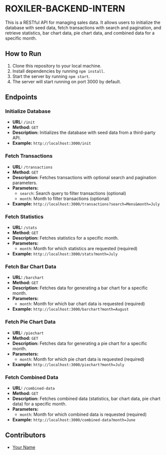 # ROXILER-BACKEND-INTERN

This is a RESTful API for managing sales data. It allows users to initialize the database with seed data, fetch transactions with search and pagination, and retrieve statistics, bar chart data, pie chart data, and combined data for a specific month.

## How to Run

1. Clone this repository to your local machine.
2. Install dependencies by running `npm install`.
3. Start the server by running `npm start`.
4. The server will start running on port 3000 by default.

## Endpoints

### Initialize Database

- **URL:** `/init`
- **Method:** `GET`
- **Description:** Initializes the database with seed data from a third-party API.
- **Example:** `http://localhost:3000/init`

### Fetch Transactions

- **URL:** `/transactions`
- **Method:** `GET`
- **Description:** Fetches transactions with optional search and pagination parameters.
- **Parameters:**
  - `search`: Search query to filter transactions (optional)
  - `month`: Month to filter transactions (optional)
- **Example:** `http://localhost:3000/transactions?search=Mens&month=July`

### Fetch Statistics

- **URL:** `/stats`
- **Method:** `GET`
- **Description:** Fetches statistics for a specific month.
- **Parameters:**
  - `month`: Month for which statistics are requested (required)
- **Example:** `http://localhost:3000/stats?month=July`

### Fetch Bar Chart Data

- **URL:** `/barchart`
- **Method:** `GET`
- **Description:** Fetches data for generating a bar chart for a specific month.
- **Parameters:**
  - `month`: Month for which bar chart data is requested (required)
- **Example:** `http://localhost:3000/barchart?month=August`

### Fetch Pie Chart Data

- **URL:** `/piechart`
- **Method:** `GET`
- **Description:** Fetches data for generating a pie chart for a specific month.
- **Parameters:**
  - `month`: Month for which pie chart data is requested (required)
- **Example:** `http://localhost:3000/piechart?month=July`

### Fetch Combined Data

- **URL:** `/combined-data`
- **Method:** `GET`
- **Description:** Fetches combined data (statistics, bar chart data, pie chart data) for a specific month.
- **Parameters:**
  - `month`: Month for which combined data is requested (required)
- **Example:** `http://localhost:3000/combined-data?month=June`

## Contributors

- [Your Name](https://github.com/iamshivanshyadav)
